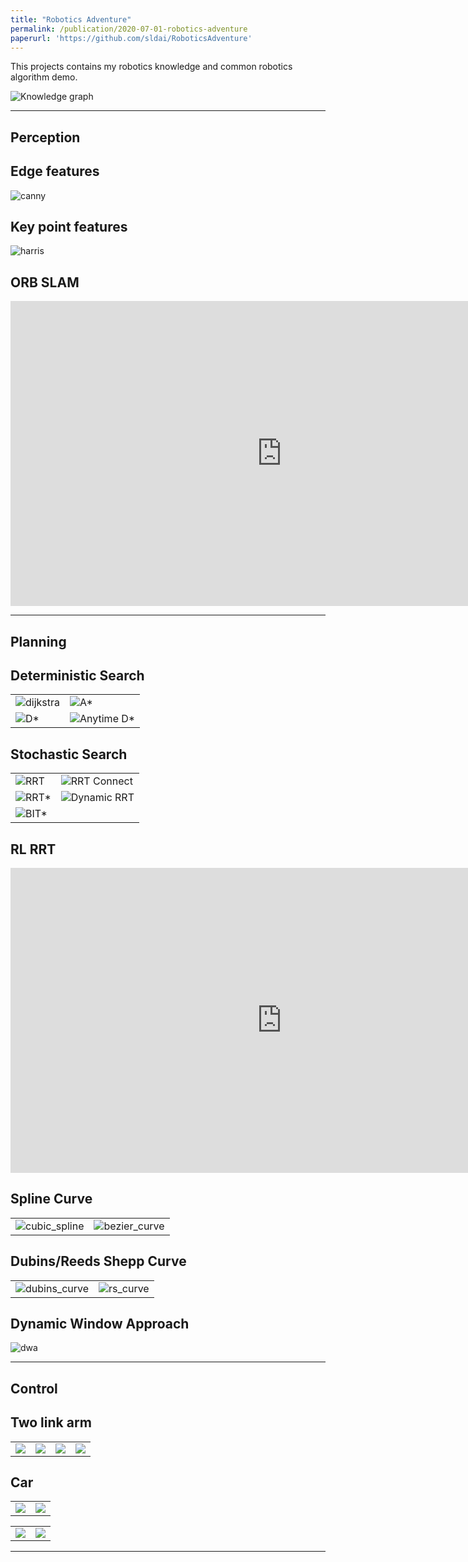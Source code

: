 ```yaml
---
title: "Robotics Adventure"
permalink: /publication/2020-07-01-robotics-adventure
paperurl: 'https://github.com/sldai/RoboticsAdventure'
---
```


This projects contains my robotics knowledge and common robotics algorithm demo.

![Knowledge graph](http://sldai.github.io/images/Robotics_Adventure/knowledge_graph.png)


---------------------------------

## Perception

Edge features
--------------------

![canny](https://raw.githubusercontent.com/sldai/RoboticsAdventure/master/Perception/Vision/figure/canny.png)

Key point features
-----------------------

![harris](https://raw.githubusercontent.com/sldai/RoboticsAdventure/master/Perception/Vision/figure/corner_detection.png)


ORB SLAM
---------

<iframe width="868" height="488" src="https://www.youtube.com/embed/GWl_Ffzc6oo" title="YouTube video player" frameborder="0" allow="accelerometer; autoplay; clipboard-write; encrypted-media; gyroscope; picture-in-picture" allowfullscreen></iframe>


-------------------------------------------------------------------


## Planning

Deterministic Search
--------------------

<table>
<tbody>
  <tr>
    <td><img src="https://raw.githubusercontent.com/sldai/RoboticsAdventure/master/Planning/figure/dijkstra.png" alt="dijkstra"></td>
    <td><img src="https://raw.githubusercontent.com/sldai/RoboticsAdventure/master/Planning/figure/astar.png" alt="A*"></td>
  </tr>
    <tr>
    <td><img src="https://raw.githubusercontent.com/sldai/RoboticsAdventure/master/Planning/figure/dstar.gif" alt="D*"></td>
    <td><img src="https://raw.githubusercontent.com/sldai/RoboticsAdventure/master/Planning/figure/anytime_dstar.gif" alt="Anytime D*"></td>
  </tr>
</tbody>
</table>

Stochastic Search
--------------------

<table>
<tbody>
  <tr>
    <td><img src="https://raw.githubusercontent.com/sldai/RoboticsAdventure/master/Planning/figure/rrt.gif" alt="RRT"></td>
    <td><img src="https://raw.githubusercontent.com/sldai/RoboticsAdventure/master/Planning/figure/rrt_connect.gif" alt="RRT Connect"></td>
  </tr>
  <tr>
    <td><img src="https://raw.githubusercontent.com/sldai/RoboticsAdventure/master/Planning/figure/rrtstar.gif" alt="RRT*"></td>
    <td><img src="https://raw.githubusercontent.com/sldai/RoboticsAdventure/master/Planning/figure/dynamic_rrt.gif" alt="Dynamic RRT"></td>
  </tr>
    <tr>
    <td><img src="https://raw.githubusercontent.com/sldai/RoboticsAdventure/master/Planning/figure/bitstar.gif" alt="BIT*"></td>

  </tr>
</tbody>
</table>

RL RRT
------
<iframe width="868" height="488" src="https://www.youtube.com/embed/FtSNSGTWECs" title="YouTube video player" frameborder="0" allow="accelerometer; autoplay; clipboard-write; encrypted-media; gyroscope; picture-in-picture" allowfullscreen></iframe>


Spline Curve
----------

<table>
<tbody>
  <tr>
    <td><img src="https://raw.githubusercontent.com/sldai/RoboticsAdventure/master/Planning/figure/cubic_spline_2D.png" alt="cubic_spline"></td>
    <td><img src="https://raw.githubusercontent.com/sldai/RoboticsAdventure/master/Planning/figure/bezier_curve.png" alt="bezier_curve"></td>
  </tr>
</tbody>
</table>

<!-- Polynomail Trajectory
--------------------- -->
<!--
<table>
<tbody>
  <tr>
    <td><img src="figure/cubic_polynomial.gif" alt="cubic_polynomial"></td>
    <td><img src="figure/quintic_polynomial.gif" alt="quintic_polynomial"></td>
  </tr>
</tbody>
</table> -->

Dubins/Reeds Shepp Curve
----------

<table>
<tbody>
  <tr>
    <td><img src="https://raw.githubusercontent.com/sldai/RoboticsAdventure/master/Planning/figure/dubins_curve.png" alt="dubins_curve"></td>
    <td><img src="https://raw.githubusercontent.com/sldai/RoboticsAdventure/master/Planning/figure/rs_curve.png" alt="rs_curve"></td>
  </tr>
</tbody>
</table>


Dynamic Window Approach
-----------------------

![dwa](https://raw.githubusercontent.com/sldai/RoboticsAdventure/master/Planning/figure/dwa.gif)


--------------------------------------------------


## Control

Two link arm
-------------

<table>
<tbody>
  <tr>
    <td><img src="https://raw.githubusercontent.com/sldai/RoboticsAdventure/master/Control/figure/Setpoint_PID.gif"></td>
    <td><img src="https://raw.githubusercontent.com/sldai/RoboticsAdventure/master/Control/figure/Setpoint_PID_with_IK.gif"></td>
    <td><img src="https://raw.githubusercontent.com/sldai/RoboticsAdventure/master/Control/figure/PID_path_tracking.gif"></td>
    <td><img src="https://raw.githubusercontent.com/sldai/RoboticsAdventure/master/Control/figure/PID_path_tracking_with_IK.gif"></td>
  </tr>
</tbody>
</table>

Car
---------

<table>
<tbody>
  <tr>
    <td><img src="https://raw.githubusercontent.com/sldai/RoboticsAdventure/master/Control/figure/pp.gif"></td>
    <td><img src="https://raw.githubusercontent.com/sldai/RoboticsAdventure/master/Control/figure/frontwheel.gif"></td>
  </tr>
</tbody>
</table>
<table>
<tbody>
  <tr>
    <td><img src="https://raw.githubusercontent.com/sldai/RoboticsAdventure/master/Control/figure/rearwheel.gif"></td>
    <td><img src="https://raw.githubusercontent.com/sldai/RoboticsAdventure/master/Control/figure/lqr_kinematic.gif"></td>
  </tr>
</tbody>
</table>

--------------------------------------------------
